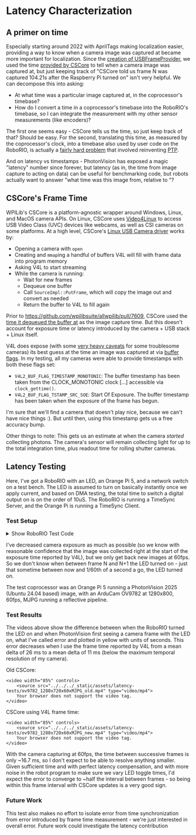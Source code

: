 # Latency Characterization


## A primer on time

Especially starting around 2022 with AprilTags making localization easier, providing a way to know when a camera image was captured at became more important for localization.
Since the [creation of USBFrameProvider](https://github.com/PhotonVision/photonvision/commit/f92bf670ded52b59a00352a4a49c277f01bae305), we used the time [provided by CSCore](https://github.wpilib.org/allwpilib/docs/release/java/edu/wpi/first/cscore/CvSink.html#grabFrame(org.opencv.core.Mat)) to tell when a camera image was captured at, but just keeping track of "CSCore told us frame N was captured 104.21s after the Raspberry Pi turned on" isn't very helpful. We can decompose this into asking:

- At what time was a particular image captured at, in the coprocessor's timebase?
- How do I convert a time in a coprocessor's timebase into the RoboRIO's timebase, so I can integrate the measurement with my other sensor measurements (like encoders)?

The first one seems easy - CSCore tells us the time, so just keep track of that? Should be easy. For the second, translating this time, as measured by the coprocessor's clock, into a timebase also used by user code on the RoboRIO, is actually a [fairly hard problem](time-sync.md) that involved reinventing [PTP](https://en.wikipedia.org/wiki/PTP).

And on latency vs timestamps - PhotonVision has exposed a magic "latency" number since forever, but latency (as in, the time from image capture to acting on data) can be useful for benchmarking code, but robots actually want to answer "what time was this image from, relative to "?


## CSCore's Frame Time

WPILib's CSCore is a platform-agnostic wrapper around Windows, Linux, and MacOS camera APIs. On Linux, CSCore uses [Video4Linux](https://en.wikipedia.org/wiki/Video4Linux) to access USB Video Class (UVC) devices like webcams, as well as CSI cameras on some platforms. At a high level, CSCore's [Linux USB Camera driver](https://github.com/wpilibsuite/allwpilib/blob/17a03514bad6de195639634b3d57d5ac411d601e/cscore/src/main/native/linux/UsbCameraImpl.cpp) works by:

- Opening a camera with `open`
- Creating and `mmap`ing a handful of buffers V4L will fill with frame data into program memory
- Asking V4L to start streaming
- While the camera is running:
  - Wait for new frames
  - Dequeue one buffer
  - Call `SourceImpl::PutFrame`, which will copy the image out and convert as needed
  - Return the buffer to V4L to fill again

Prior to https://github.com/wpilibsuite/allwpilib/pull/7609, CSCore used the [time it dequeued the buffer at](https://github.com/wpilibsuite/allwpilib/blob/17a03514bad6de195639634b3d57d5ac411d601e/cscore/src/main/native/linux/UsbCameraImpl.cpp#L559) as the image capture time. But this doesn't account for exposure time or latency introduced by the camera + USB stack + Linux itself.

V4L does expose (with some [very heavy caveats](https://github.com/torvalds/linux/blob/fc033cf25e612e840e545f8d5ad2edd6ba613ed5/drivers/media/usb/uvc/uvc_video.c#L600) for some troublesome cameras) its best guess at the time an image was captured at via [buffer flags](https://www.kernel.org/doc/html/v4.9/media/uapi/v4l/buffer.html#buffer-flags). In my testing, all my cameras were able to provide timestamps with both these flags set:
- `V4L2_BUF_FLAG_TIMESTAMP_MONOTONIC`: The buffer timestamp has been taken from the CLOCK_MONOTONIC clock [...] accessible via `clock_gettime()`.
- `V4L2_BUF_FLAG_TSTAMP_SRC_SOE`: Start Of Exposure. The buffer timestamp has been taken when the exposure of the frame has begun.

I'm sure that we'll find a camera that doesn't play nice, because we can't have nice things :). But until then, using this timestamp gets us a free accuracy bump.

Other things to note: This gets us an estimate at when the camera *started* collecting photons. The camera's sensor will remain collecting light for up to the total integration time, plus readout time for rolling shutter cameras.

## Latency Testing

Here, I've got a RoboRIO with an LED, an Orange Pi 5, and a network switch on a test bench. The LED is assumed to turn on basically instantly once we apply current, and based on DMA testing, the total time to switch a digital output on is on the order of 10uS. The RoboRIO is running a TimeSync Server, and the Orange Pi is running a TimeSync Client.

### Test Setup

<details>
<summary>Show RoboRIO Test Code</summary>

```java
package frc.robot;

import org.photonvision.PhotonCamera;

import edu.wpi.first.wpilibj.DigitalOutput;
import edu.wpi.first.wpilibj.TimedRobot;
import edu.wpi.first.wpilibj.Timer;
import edu.wpi.first.wpilibj.smartdashboard.SmartDashboard;

public class Robot extends TimedRobot {
    PhotonCamera camera;
    DigitalOutput light;

    @Override
    public void robotInit() {
        camera = new PhotonCamera("Arducam_OV9782_USB_Camera");

        light = new DigitalOutput(0);
        light.set(false);
    }

    @Override
    public void robotPeriodic() {
        super.robotPeriodic();

        try {
            light.set(false);
            for (int i = 0; i < 50; i++) {
                Thread.sleep(20);
                camera.getAllUnreadResults();
            }

            var t1 = Timer.getFPGATimestamp();
            light.set(true);
            var t2 = Timer.getFPGATimestamp();


            for (int i = 0; i < 100; i++) {
                for (var result : camera.getAllUnreadResults()) {
                    if (result.hasTargets()) {
                        var t3 = result.getTimestampSeconds();
                        var t1p5 = (t1 + t2) / 2;
                        var error = t3-t1p5;
                        SmartDashboard.putNumber("blink_error_ms", error * 1000);
                        return;
                    }
                }

                Thread.sleep(20);
            }
        } catch (InterruptedException e) {
            e.printStackTrace();
        }
    }
}
```
</details>

I've decreased camera exposure as much as possible (so we know with reasonable confidence that the image was collected right at the start of the exposure time reported by V4L), but we only get back new images at 60fps. So we don't know when between frame N and N+1 the LED turned on - just that sometime between now and 1/60th of a second a go, the LED turned on.

The test coprocessor was an Orange Pi 5 running a PhotonVision 2025 (Ubuntu 24.04 based) image, with an ArduCam OV9782 at 1280x800, 60fps, MJPG running a reflective pipeline.


### Test Results

The videos above show the difference between when the RoboRIO turned the LED on and when PhotonVision first seeing a camera frame with the LED on, what I've called error and plotted in yellow with units of seconds. This error decreases when I use the frame time reported by V4L from a mean delta of 26 ms to a mean delta of 11 ms (below the maximum temporal resolution of my camera).

Old CSCore:
```{raw} html
<video width="85%" controls>
    <source src="../../../_static/assets/latency-tests/ov9782_1280x720x60xMJPG_old.mp4" type="video/mp4">
    Your browser does not support the video tag.
</video>
```
CSCore using V4L frame time:
```{raw} html
<video width="85%" controls>
    <source src="../../../_static/assets/latency-tests/ov9782_1280x720x60xMJPG_new.mp4" type="video/mp4">
    Your browser does not support the video tag.
</video>
```

With the camera capturing at 60fps, the time between successive frames is only ~16.7 ms, so I don't expect to be able to resolve anything smaller. Given sufficient time and with perfect latency compensation, and with more noise in the robot program to make sure we vary LED toggle times, I'd expect the error to converge to ~half the interval between frames - so being within this frame interval with CSCore updates is a very good sign.

### Future Work

This test also makes no effort to isolate error from time synchronization from error introduced by frame time measurement - we're just interested in overall error. Future work could investigate the latency contribution
